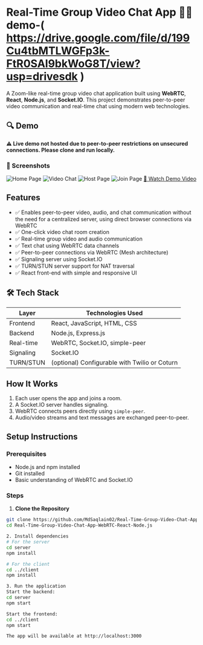 # Real-Time Group Video Chat App 💬🎥 demo-( https://drive.google.com/file/d/199Cu4tbMTLWGFp3k-FtR0SAl9bkWoG8T/view?usp=drivesdk )

A Zoom-like real-time group video chat application built using **WebRTC**, **React**, **Node.js**, and **Socket.IO**. This project demonstrates peer-to-peer video communication and real-time chat using modern web technologies.

## 🔍 Demo

**⚠️ Live demo not hosted due to peer-to-peer restrictions on unsecured connections. Please clone and run locally.**


### 📸 Screenshots
![Home Page](https://drive.google.com/file/d/1n3hongmtocordujjJiXZLdr5Jxq8GmpC/view?usp=drive_link)
![Video Chat](https://drive.google.com/file/d/1n3hongmtocordujjJiXZLdr5Jxq8GmpC/view?usp=drive_link )
![Host Page](https://drive.google.com/file/d/1n3hongmtocordujjJiXZLdr5Jxq8GmpC/view?usp=drive_link)
![Join Page](https://drive.google.com/file/d/1n3hongmtocordujjJiXZLdr5Jxq8GmpC/view?usp=drive_link)
[🎥 Watch Demo Video]( https://drive.google.com/file/d/199Cu4tbMTLWGFp3k-FtR0SAl9bkWoG8T/view?usp=drivesdk )

## Features
- ✅ Enables peer-to-peer video, audio, and chat communication without the need for a centralized server, using direct browser connections via WebRTC
- ✅ One-click video chat room creation
- ✅ Real-time group video and audio communication 
- ✅ Text chat using WebRTC data channels
- ✅ Peer-to-peer connections via WebRTC (Mesh architecture)
- ✅ Signaling server using Socket.IO
- ✅ TURN/STUN server support for NAT traversal
- ✅ React front-end with simple and responsive UI

## 🛠️ Tech Stack

| Layer         | Technologies Used                                  |
|---------------|----------------------------------------------------|
| Frontend      | React, JavaScript, HTML, CSS                       |
| Backend       | Node.js, Express.js                                |
| Real-time     | WebRTC, Socket.IO, simple-peer                     |
| Signaling     | Socket.IO                                          |
| TURN/STUN     | (optional) Configurable with Twilio or Coturn      |


## How It Works

1. Each user opens the app and joins a room.
2. A Socket.IO server handles signaling.
3. WebRTC connects peers directly using `simple-peer`.
4. Audio/video streams and text messages are exchanged peer-to-peer.

##  Setup Instructions

### Prerequisites
- Node.js and npm installed
- Git installed
- Basic understanding of WebRTC and Socket.IO

### Steps

1. **Clone the Repository**
```bash
git clone https://github.com/MdSaqlain02/Real-Time-Group-Video-Chat-App-WebRTC-React-Node.js.git
cd Real-Time-Group-Video-Chat-App-WebRTC-React-Node.js

2. Install dependencies
# For the server
cd server
npm install

# For the client
cd ../client
npm install

3. Run the application
Start the backend:
cd server
npm start

Start the frontend:
cd ../client
npm start

The app will be available at http://localhost:3000



